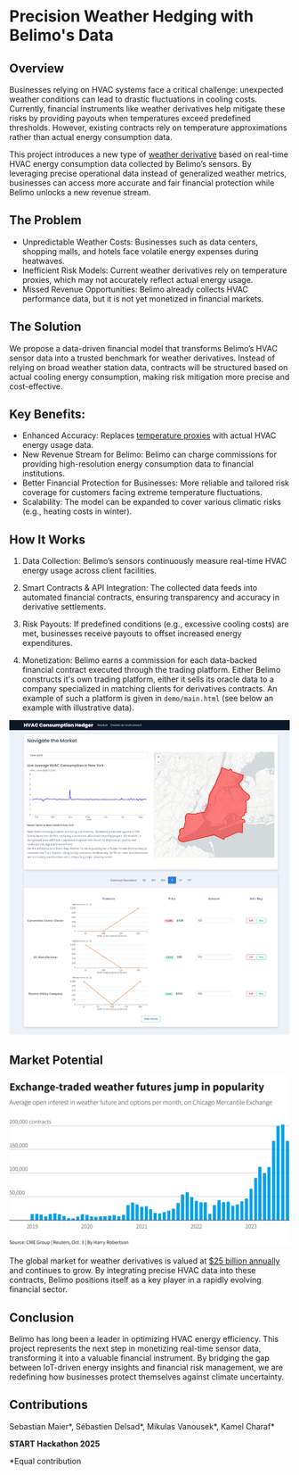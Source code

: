 # Precision Weather Hedging with Belimo's Data

## Overview

Businesses relying on HVAC systems face a critical challenge: unexpected weather conditions can lead to drastic fluctuations in cooling costs. Currently, financial instruments like weather derivatives help mitigate these risks by providing payouts when temperatures exceed predefined thresholds. However, existing contracts rely on temperature approximations rather than actual energy consumption data.

This project introduces a new type of [weather derivative](https://thedocs.worldbank.org/en/doc/29d15a97a9791b5e6cfac1c302d08f08-0340012023/original/product-note-index-based-weather-derivative.pdf) based on real-time HVAC energy consumption data collected by Belimo’s sensors. By leveraging precise operational data instead of generalized weather metrics, businesses can access more accurate and fair financial protection while Belimo unlocks a new revenue stream.

## The Problem

- Unpredictable Weather Costs: Businesses such as data centers, shopping malls, and hotels face volatile energy expenses during heatwaves.
- Inefficient Risk Models: Current weather derivatives rely on temperature proxies, which may not accurately reflect actual energy usage.
- Missed Revenue Opportunities: Belimo already collects HVAC performance data, but it is not yet monetized in financial markets.

## The Solution

We propose a data-driven financial model that transforms Belimo’s HVAC sensor data into a trusted benchmark for weather derivatives. Instead of relying on broad weather station data, contracts will be structured based on actual cooling energy consumption, making risk mitigation more precise and cost-effective.

## Key Benefits:

- Enhanced Accuracy: Replaces [temperature proxies](https://www.sciencedirect.com/science/article/abs/pii/S104402830700021X) with actual HVAC energy usage data.
- New Revenue Stream for Belimo: Belimo can charge commissions for providing high-resolution energy consumption data to financial institutions.
- Better Financial Protection for Businesses: More reliable and tailored risk coverage for customers facing extreme temperature fluctuations.
- Scalability: The model can be expanded to cover various climatic risks (e.g., heating costs in winter).

## How It Works

1. Data Collection: Belimo’s sensors continuously measure real-time HVAC energy usage across client facilities.

2. Smart Contracts & API Integration: The collected data feeds into automated financial contracts, ensuring transparency and accuracy in derivative settlements.

3. Risk Payouts: If predefined conditions (e.g., excessive cooling costs) are met, businesses receive payouts to offset increased energy expenditures.

4. Monetization: Belimo earns a commission for each data-backed financial contract executed through the trading platform. Either Belimo constructs it's own trading platform, either it sells its oracle data to a company specialized in matching clients for derivatives contracts. An example of such a platform is given in `demo/main.html` (see below an example with illustrative data).

![App Example](imgs/app.jpeg)

## Market Potential
![Market Potential](imgs/Exchange-traded-weather-futures-CME-Group.png)

The global market for weather derivatives is valued at [$25 billion annually](https://carboncredits.com/weathering-the-storm-the-rise-of-25b-weather-derivatives-market/) and continues to grow. By integrating precise HVAC data into these contracts, Belimo positions itself as a key player in a rapidly evolving financial sector.

## Conclusion

Belimo has long been a leader in optimizing HVAC energy efficiency. This project represents the next step in monetizing real-time sensor data, transforming it into a valuable financial instrument. By bridging the gap between IoT-driven energy insights and financial risk management, we are redefining how businesses protect themselves against climate uncertainty.

## Contributions

Sebastian Maier*, Sébastien Delsad*, Mikulas Vanousek*, Kamel Charaf*

**START Hackathon 2025**

*Equal contribution
